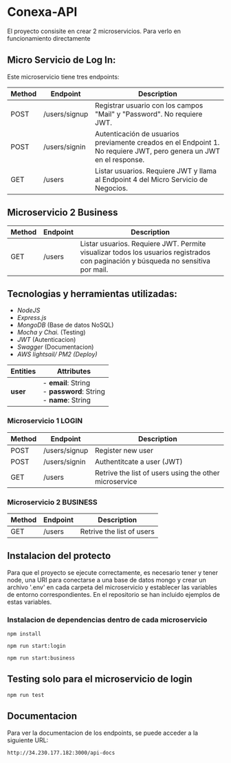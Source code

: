 # Conexa-API

El proyecto consisite en crear 2 microservicios. Para verlo en funcionamiento directamente

## Micro Servicio de Log In:

Este microservicio tiene tres endpoints:

| Method | Endpoint      | Description                                                                                                              |
| ------ | ------------- | ------------------------------------------------------------------------------------------------------------------------ |
| POST   | /users/signup | Registrar usuario con los campos "Mail" y "Password". No requiere JWT.                                                   |
| POST   | /users/signin | Autenticación de usuarios previamente creados en el Endpoint 1. <br> No requiere JWT, pero genera un JWT en el response. |
| GET    | /users        | Listar usuarios. Requiere JWT y llama al Endpoint 4 del Micro Servicio de Negocios.                                      |

## Microservicio 2 Business

| Method | Endpoint | Description                                                                                                                       |
| ------ | -------- | --------------------------------------------------------------------------------------------------------------------------------- |
| GET    | /users   | Listar usuarios. Requiere JWT. Permite visualizar todos los usuarios registrados con paginación y búsqueda no sensitiva por mail. |

## Tecnologias y herramientas utilizadas:

- _NodeJS_
- _Express.js_
- _MongoDB_ (Base de datos NoSQL)
- _Mocha y Chai._ (Testing)
- _JWT_ (Autenticacion)
- _Swagger_ (Documentacion)
- _AWS lightsail/ PM2 (Deploy)_

| Entities | Attributes                                                              |
| -------- | ----------------------------------------------------------------------- |
| **user** | - **email**: String<br>- **password**: String<br>- **name**: String<br> |

### Microservicio 1 LOGIN

| Method | Endpoint      | Description                                            |
| ------ | ------------- | ------------------------------------------------------ |
| POST   | /users/signup | Register new user                                      |
| POST   | /users/signin | Authentitcate a user (JWT)                             |
| GET    | /users        | Retrive the list of users using the other microservice |

### Microservicio 2 BUSINESS

| Method | Endpoint | Description               |
| ------ | -------- | ------------------------- |
| GET    | /users   | Retrive the list of users |

## Instalacion del protecto

Para que el proyecto se ejecute correctamente, es necesario tener y tener node, una URI para conectarse a una base de datos mongo y crear un archivo '.env' en cada carpeta del microservicio y establecer las variables de entorno correspondientes.
En el repositorio se han incluido ejemplos de estas variables.

### Instalacion de dependencias dentro de cada microservicio

`npm install`

`npm run start:login`

`npm run start:business`

## Testing solo para el microservicio de login

`npm run test`

## Documentacion

Para ver la documentacion de los endpoints, se puede acceder a la siguiente URL:

`http://34.230.177.182:3000/api-docs`
